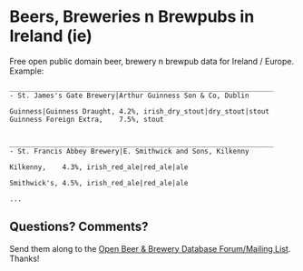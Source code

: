 # Beers, Breweries n Brewpubs in Ireland (ie)

Free open public domain beer, brewery n brewpub data for Ireland / Europe. Example:

~~~
_________________________________________________________________
- St. James's Gate Brewery|Arthur Guinness Son & Co, Dublin

Guinness|Guinness Draught, 4.2%, irish_dry_stout|dry_stout|stout
Guinness Foreign Extra,    7.5%, stout


_________________________________________________________________
- St. Francis Abbey Brewery|E. Smithwick and Sons, Kilkenny

Kilkenny,    4.3%, irish_red_ale|red_ale|ale

Smithwick's, 4.5%, irish_red_ale|red_ale|ale

...
~~~


## Questions? Comments?

Send them along to the
[Open Beer & Brewery Database Forum/Mailing List](http://groups.google.com/group/beerdb).
Thanks!

